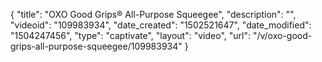 {
    "title": "OXO Good Grips&reg; All-Purpose Squeegee",
    "description": "",
    "videoid": "109983934",
    "date_created": "1502521647",
    "date_modified": "1504247456",
    "type": "captivate",
    "layout": "video",
    "url": "\/v\/oxo-good-grips-all-purpose-squeegee\/109983934"
}